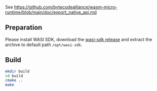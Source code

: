 See
https://github.com/bytecodealliance/wasm-micro-runtime/blob/main/doc/export_native_api.md

## Preparation

Please install WASI SDK, download the [wasi-sdk release](https://github.com/CraneStation/wasi-sdk/releases) and extract the archive to default path `/opt/wasi-sdk`.

## Build

```bash
mkdir build
cd build
cmake ..
make
```
